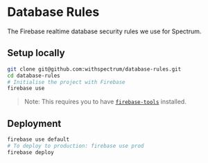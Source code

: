 # Database Rules

The Firebase realtime database security rules we use for Spectrum.

## Setup locally

```sh
git clone git@github.com:withspectrum/database-rules.git
cd database-rules
# Initialise the project with Firebase
firebase use
```

> Note: This requires you to have [`firebase-tools`](https://github.com/firebase/firebase-tools) installed.

## Deployment

```sh
firebase use default
# To deploy to production: firebase use prod
firebase deploy
```
